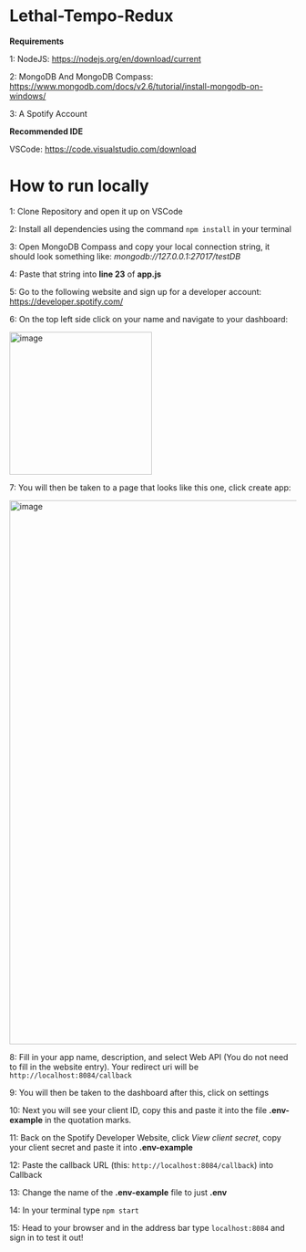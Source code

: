 # Lethal-Tempo-Redux

**Requirements**

1: NodeJS: https://nodejs.org/en/download/current

2: MongoDB And MongoDB Compass: https://www.mongodb.com/docs/v2.6/tutorial/install-mongodb-on-windows/

3: A Spotify Account

**Recommended IDE**

VSCode: https://code.visualstudio.com/download


# How to run locally

1: Clone Repository and open it up on VSCode

2: Install all dependencies using the command `npm install` in your terminal

3: Open MongoDB Compass and copy your local connection string, it should look something like: *mongodb://127.0.0.1:27017/testDB*

4: Paste that string into **line 23** of **app.js**

5: Go to the following website and sign up for a developer account: https://developer.spotify.com/

6: On the top left side click on your name and navigate to your dashboard:

<img width="250" alt="image" src="https://github.com/4155-Lethal-Tempo/Lethal-Tempo-Redux/assets/112443437/647be87b-dcd0-4a9c-81db-439256700466">


7: You will then be taken to a page that looks like this one, click create app:

<img width="953" alt="image" src="https://github.com/4155-Lethal-Tempo/Lethal-Tempo-Redux/assets/112443437/5286aed7-eac1-486d-8a6b-5a4f152a7c1a">


8: Fill in your app name, description, and select Web API (You do not need to fill in the website entry). Your redirect uri will be `http://localhost:8084/callback`

9: You will then be taken to the dashboard after this, click on settings

10: Next you will see your client ID, copy this and paste it into the file **.env-example** in the quotation marks.

11: Back on the Spotify Developer Website, click *View client secret*, copy your client secret and paste it into **.env-example**

12: Paste the callback URL (this: `http://localhost:8084/callback`) into Callback

13: Change the name of the **.env-example** file to just **.env**

14: In your terminal type `npm start`

15: Head to your browser and in the address bar type `localhost:8084` and sign in to test it out!






